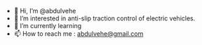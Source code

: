 - 👋 Hi, I’m @abdulvehe
- 👀 I’m interested in anti-slip traction control of electric vehicles.
- 🌱 I’m currently learning 
- 📫 How to reach me : abdulvehe@gmail.com

<!---
abdulvehe/abdulvehe is a ✨ special ✨ repository because its `README.md` (this file) appears on your GitHub profile.
You can click the Preview link to take a look at your changes.
--->
